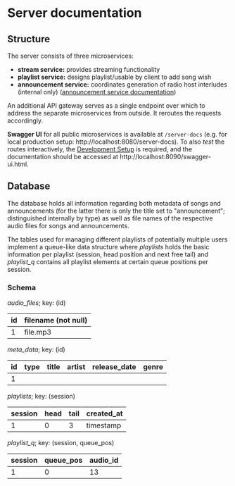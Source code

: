 # Server documentation

## Structure

The server consists of three microservices:
- **stream service:** provides streaming functionality
- **playlist service:** designs playlist/usable by client to add song wish
- **announcement service:** coordinates generation of radio host interludes (internal only) ([announcement service documentation](./AnnouncementService/readme.md ))

An additional API gateway serves as a single endpoint over which to address the separate microservices from outside. It reroutes the requests accordingly.

**Swagger UI** for all public microservices is available at `/server-docs` (e.g. for local production setup: http://localhost:8080/server-docs). To also _test_ the routes interactively, the [Development Setup](../README.md#development-setup) is required, and the documentation should be accessed at http://localhost:8090/swagger-ui.html.

## Database

The database holds all information regarding both metadata of songs and announcements (for the latter there is only the title set to "announcement"; distinguished internally by type) 
as well as file names of the respective audio files for songs and announcements.

The tables used for managing different playlists of potentially multiple users implement a queue-like data structure where _playlists_ holds the basic information per playlist (session, head position and next free tail) and _playlist_q_ contains all playlist elements at certain queue positions per session.

### Schema

_audio_files_; key: (id)

| id | filename (not null) |
|----|---------------------|
| 1  | file.mp3            |

_meta_data_; key: (id)

| id  | type | title | artist | release_date | genre |
|-----|------|-------|--------|--------------|-------|
| 1   |      |       |        |              |       |

_playlists_; key: (session)

| session | head | tail | created_at |
|---------|------|------|------------|
| 1       | 0    | 3    | timestamp  |

_playlist_q_; key: (session, queue_pos)

| session | queue_pos | audio_id |
|---------|-----------|----------|
| 1       | 0         | 13       |
